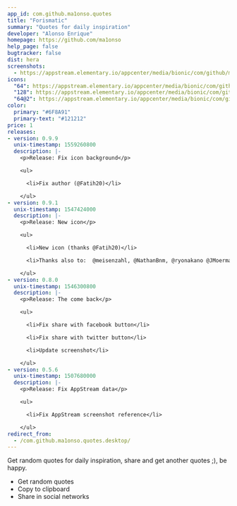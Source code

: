 ```yaml
---
app_id: com.github.ma1onso.quotes
title: "Forismatic"
summary: "Quotes for daily inspiration"
developer: "Alonso Enrique"
homepage: https://github.com/ma1onso
help_page: false
bugtracker: false
dist: hera
screenshots:
  - https://appstream.elementary.io/appcenter/media/bionic/com/github/ma1onso.quotes/C0913E5FFC862D088632E4BFC18D6F7A/screenshots/image-1_orig.png
icons:
  "64": https://appstream.elementary.io/appcenter/media/bionic/com/github/ma1onso.quotes/C0913E5FFC862D088632E4BFC18D6F7A/icons/64x64/com.github.ma1onso.quotes_com.github.ma1onso.quotes.png
  "128": https://appstream.elementary.io/appcenter/media/bionic/com/github/ma1onso.quotes/C0913E5FFC862D088632E4BFC18D6F7A/icons/128x128/com.github.ma1onso.quotes_com.github.ma1onso.quotes.png
  "64@2": https://appstream.elementary.io/appcenter/media/bionic/com/github/ma1onso.quotes/C0913E5FFC862D088632E4BFC18D6F7A/icons/64x64@2/com.github.ma1onso.quotes_com.github.ma1onso.quotes.png
color:
  primary: "#6F8A91"
  primary-text: "#121212"
price: 1
releases:
- version: 0.9.9
  unix-timestamp: 1559260800
  description: |-
    <p>Release: Fix icon background</p>

    <ul>

      <li>Fix author (@Fatih20)</li>

    </ul>
- version: 0.9.1
  unix-timestamp: 1547424000
  description: |-
    <p>Release: New icon</p>

    <ul>

      <li>New icon (thanks @Fatih20)</li>

      <li>Thanks also to:  @meisenzahl, @NathanBnm, @ryonakano @JMoerman for translations and bugfixes</li>

    </ul>
- version: 0.8.0
  unix-timestamp: 1546300800
  description: |-
    <p>Release: The come back</p>

    <ul>

      <li>Fix share with facebook button</li>

      <li>Fix share with twitter button</li>

      <li>Update screenshot</li>

    </ul>
- version: 0.5.6
  unix-timestamp: 1507680000
  description: |-
    <p>Release: Fix AppStream data</p>

    <ul>

      <li>Fix AppStream screenshot reference</li>

    </ul>
redirect_from:
  - /com.github.ma1onso.quotes.desktop/
---
```


<p>Get random quotes for daily inspiration, share and get another quotes ;), be happy.</p>
<ul>
  <li>Get random quotes</li>
  <li>Copy to clipboard</li>
  <li>Share in social networks</li>
</ul>